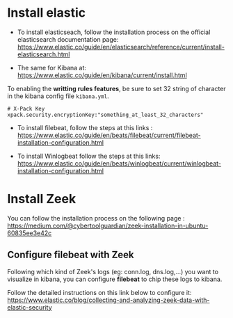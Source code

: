 # Install elastic

- To install elasticseach, follow the installation process on the official elasticsearch documentation page:
https://www.elastic.co/guide/en/elasticsearch/reference/current/install-elasticsearch.html

- The same for Kibana at:
https://www.elastic.co/guide/en/kibana/current/install.html

To enabling the **writting rules features**, be sure to set 32 string of character in the kibana config file `kibana.yml`.
````
# X-Pack Key 
xpack.security.encryptionKey:"something_at_least_32_characters"
````

- To install filebeat, follow the steps at this links :
  https://www.elastic.co/guide/en/beats/filebeat/current/filebeat-installation-configuration.html
  
- To install Winlogbeat follow the steps at this links:
  https://www.elastic.co/guide/en/beats/winlogbeat/current/winlogbeat-installation-configuration.html



# Install Zeek

You can follow the installation process on the following page : 
https://medium.com/@cybertoolguardian/zeek-installation-in-ubuntu-60835ee3e42c

## Configure filebeat with Zeek
Following  which kind of Zeek's logs (eg: conn.log, dns.log,...) you want to visualize in kibana, you can configure **filebeat** to chip these logs to kibana.

Follow the detailed instructions on this link below to configure it:
https://www.elastic.co/blog/collecting-and-analyzing-zeek-data-with-elastic-security

